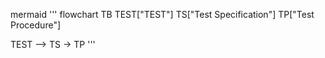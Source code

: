 mermaid
'''
flowchart TB
TEST["TEST"]
TS["Test Specification"]
TP["Test Procedure"]

TEST --> TS -> TP
'''
